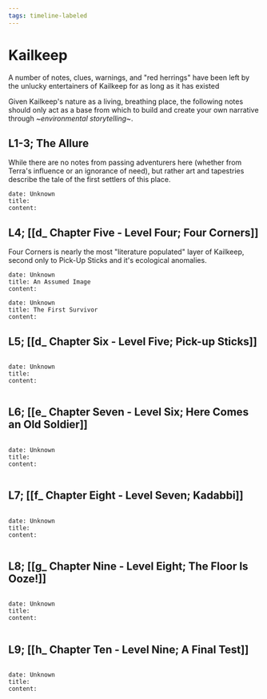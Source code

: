 ```yaml
---
tags: timeline-labeled
---
```


# Kailkeep
A number of notes, clues, warnings, and "red herrings" have been left by the unlucky entertainers of Kailkeep for as long as it has existed

Given Kailkeep's nature as a living, breathing place, the following notes should only act as a base from which to build and create your own narrative through *~environmental storytelling~*.

## L1-3; The Allure
While there are no notes from passing adventurers here (whether from Terra's influence or an ignorance of need), but rather art and tapestries describe the tale of the first settlers of this place.

```timeline-labelled
date: Unknown
title: 
content:

```

## L4; [[d_ Chapter Five - Level Four; Four Corners]]
Four Corners is nearly the most "literature populated" layer of Kailkeep, second only to Pick-Up Sticks and it's ecological anomalies.


```timeline-labelled
date: Unknown
title: An Assumed Image
content:

date: Unknown
title: The First Survivor
content:

```

## L5; [[d_ Chapter Six - Level Five; Pick-up Sticks]]

```timeline-labelled

date: Unknown
title: 
content:


```

## L6; [[e_ Chapter Seven - Level Six; Here Comes an Old Soldier]]

```timeline-labelled

date: Unknown
title: 
content:


```

## L7; [[f_ Chapter Eight - Level Seven; Kadabbi]]

```timeline-labelled

date: Unknown
title: 
content:


```

## L8; [[g_ Chapter Nine - Level Eight; The Floor Is Ooze!]]

```timeline-labelled

date: Unknown
title: 
content:


```

## L9; [[h_ Chapter Ten - Level Nine; A Final Test]]

```timeline-labelled

date: Unknown
title: 
content:


```